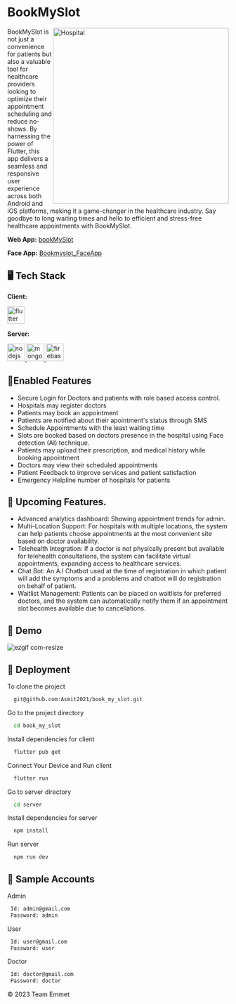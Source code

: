 
# BookMySlot
<img align="right" alt="Hospital" width="400" src="https://cdn.dribbble.com/users/3726898/screenshots/15561676/media/7c253c514be1fcaccb10f510ddea7dcd.gif">
BookMySlot is not just a convenience for patients but also a valuable tool for healthcare providers looking to optimize their appointment scheduling and reduce no-shows. By harnessing the power of Flutter, this app delivers a seamless and responsive user experience across both Android and iOS platforms, making it a game-changer in the healthcare industry. Say goodbye to long waiting times and hello to efficient and stress-free healthcare appointments with BookMySlot.


**Web App:**
  <a href='https://github.com/dynamicHarsh/bookMySlot'> bookMySlot </a>
  
  **Face App:**
    <a href='https://github.com/SumitSarkar969/Bookmyslot_FaceApp'> Bookmyslot_FaceApp </a>  

## 🖥️ Tech Stack

**Client:** 

<a href="https://flutter.dev" target="_blank" rel="noreferrer"> <img src="https://www.vectorlogo.zone/logos/flutterio/flutterio-icon.svg" alt="flutter" width="40" height="40"/> </a>

**Server:** 
 
<a href="https://nodejs.org" target="_blank" rel="noreferrer"> <img src="https://brandeps.com/icon-download/N/Nodejs-small-icon-vector-01.svg" alt="nodejs" width="40" height="40"/> </a>
<a href="https://www.mongodb.com/" target="_blank" rel="noreferrer"> <img src="https://www.vectorlogo.zone/logos/mongodb/mongodb-icon.svg" alt="mongodb" width="40" height="40"/> </a>
<a href="https://firebase.google.com/" target="_blank" rel="noreferrer"> <img src="https://www.vectorlogo.zone/logos/firebase/firebase-icon.svg" alt="firebase" width="40" height="40"/> </a>

## 🚀Enabled Features
- Secure Login for Doctors and patients with role based access control. 
- Hospitals may register doctors
- Patients may book an appointment
- Patients are notified about their apointment's status through SMS
- Schedule Appointments with the least waiting time
- Slots are booked based on doctors presence in the hospital using Face detection (AI) technique.
- Patients may upload their prescription, and medical history while booking appointment
- Doctors may view their scheduled appointments
- Patient Feedback to improve services and patient satisfaction
- Emergency Helpline number of hospitals for patients
  
## 🚀 Upcoming Features.
- Advanced analytics dashboard: Showing appointment trends for admin.
-  Multi-Location Support: For hospitals with multiple locations, the system can help patients choose appointments at the most convenient site based on doctor availability.
-  Telehealth Integration: If a doctor is not physically present but available for telehealth consultations, the system can facilitate virtual appointments, expanding access to healthcare services.
-  Chat Bot: An A.I Chatbot used at the time of registration in which patient will add the symptoms and a problems and chatbot will do registration on behalf of patient.
-  Waitlist Management: Patients can be placed on waitlists for preferred doctors, and the system can automatically notify them if an appointment slot becomes available due to cancellations.


## 🚀 Demo
![ezgif com-resize](https://github.com/Asmit2021/book_my_slot/assets/113445568/34a21f65-c4fe-472b-981c-3825f7ab219e)

## 🚀 Deployment

To clone the project

```bash
  git@github.com:Asmit2021/book_my_slot.git
```

Go to the project directory
```bash
  cd book_my_slot
```

Install dependencies for client
```bash
  flutter pub get
```

Connect Your Device and Run client
```bash
  flutter run
```

Go to server directory
```bash
  cd server
```

Install dependencies for server
```bash
  npm install
```

Run server
```bash
  npm run dev
```
## 🚀 Sample Accounts

Admin

```bash
 Id: admin@gmail.com
 Password: admin
```

User

```bash
 Id: user@gmail.com
 Password: user
```

Doctor

```bash
 Id: doctor@gmail.com
 Password: doctor
```



© 2023 Team Emmet




